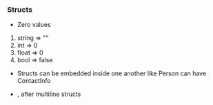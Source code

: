 ### Structs

* Zero values

1. string => ""
2. int => 0
3. float => 0
4. bool => false


* Structs can be embedded inside one another like
Person can have ContactInfo

* , after multiline structs